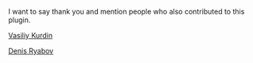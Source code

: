 I want to say thank you and mention people who also contributed to this plugin.


[Vasiliy Kurdin](https://bitbucket.org/va5ya)

[Denis Ryabov](https://bitbucket.org/dryabov)